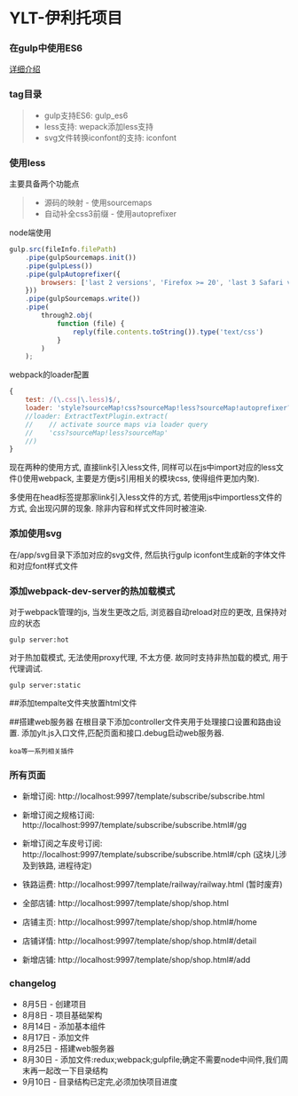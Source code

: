 YLT-伊利托项目
===================

### 在gulp中使用ES6

[详细介绍](https://github.com/wangchi/using-es6-with-gulp)

### tag目录
> - gulp支持ES6: gulp_es6
> - less支持: wepack添加less支持
> - svg文件转换iconfont的支持: iconfont

### 使用less
主要具备两个功能点
> - 源码的映射 - 使用sourcemaps
> - 自动补全css3前缀 - 使用autoprefixer

node端使用
```javascript
gulp.src(fileInfo.filePath)
    .pipe(gulpSourcemaps.init())
    .pipe(gulpLess())
    .pipe(gulpAutoprefixer({
        browsers: ['last 2 versions', 'Firefox >= 20', 'last 3 Safari versions', 'last 2 Explorer versions']
    }))
    .pipe(gulpSourcemaps.write())
    .pipe(
        through2.obj(
            function (file) {
                reply(file.contents.toString()).type('text/css')
            }
        )
    );
```

webpack的loader配置
```javascript
{
    test: /(\.css|\.less)$/,
    loader: 'style?sourceMap!css?sourceMap!less?sourceMap!autoprefixer?{browsers:["last 2 versions", "Firefox >= 20", "last 3 Safari versions", "last 2 Explorer versions"]}'
    //loader: ExtractTextPlugin.extract(
    //    // activate source maps via loader query
    //    'css?sourceMap!less?sourceMap'
    //)
}
```

现在两种的使用方式, 直接link引入less文件, 同样可以在js中import对应的less文件()使用webpack, 主要是方便js引用相关的模块css, 使得组件更加内聚).

多使用在head标签提那家link引入less文件的方式, 若使用js中importless文件的方式, 会出现闪屏的现象. 除非内容和样式文件同时被渲染.

### 添加使用svg
在/app/svg目录下添加对应的svg文件, 然后执行gulp iconfont生成新的字体文件和对应font样式文件


### 添加webpack-dev-server的热加载模式
对于webpack管理的js, 当发生更改之后, 浏览器自动reload对应的更改, 且保持对应的状态

```shell
gulp server:hot
````

对于热加载模式, 无法使用proxy代理, 不太方便. 故同时支持非热加载的模式, 用于代理调试.

```shell
gulp server:static
```
##添加tempalte文件夹放置html文件

##搭建web服务器
在根目录下添加controller文件夹用于处理接口设置和路由设置.
添加ylt.js入口文件,匹配页面和接口.debug启动web服务器.

```shell
koa等一系列相关插件
```

### 所有页面

* 新增订阅: http://localhost:9997/template/subscribe/subscribe.html
* 新增订阅之规格订阅: http://localhost:9997/template/subscribe/subscribe.html#/gg
* 新增订阅之车皮号订阅: http://localhost:9997/template/subscribe/subscribe.html#/cph (这块儿涉及到铁路, 进程待定)

* 铁路运费: http://localhost:9997/template/railway/railway.html (暂时废弃)

* 全部店铺: http://localhost:9997/template/shop/shop.html
* 店铺主页: http://localhost:9997/template/shop/shop.html#/home
* 店铺详情: http://localhost:9997/template/shop/shop.html#/detail
* 新增店铺: http://localhost:9997/template/shop/shop.html#/add


### changelog

* 8月5日 - 创建项目
* 8月8日 - 项目基础架构
* 8月14日 - 添加基本组件
* 8月17日 - 添加文件
* 8月25日 - 搭建web服务器
* 8月30日 - 添加文件:redux;webpack;gulpfile;确定不需要node中间件,我们周末再一起改一下目录结构
* 9月10日 - 目录结构已定完,必须加快项目进度